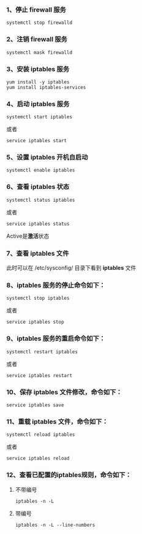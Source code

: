 ### 1、停止 firewall 服务

```
systemctl stop firewalld 
```

### 2、注销 firewall 服务

```
systemctl mask firewalld
```

### 3、安装 iptables 服务

```
yum install -y iptables 
yum install iptables-services
```

### 4、启动 iptables 服务

```
systemctl start iptables
```

或者

```
service iptables start
```

### 5、设置 iptables 开机自启动

```
systemctl enable iptables
```

### 6、查看 iptables 状态

```
systemctl status iptables
```

或者

```
service iptables status
```

Active是**激活**状态

### 7、查看 iptables 文件

此时可以在 /etc/sysconfig/ 目录下看到 **iptables** 文件

### 8、iptables 服务的停止命令如下：

```
systemctl stop iptables
```

或者

```
service iptables stop
```

### 9、iptables 服务的重启命令如下：

```
systemctl restart iptables
```

或者

```
service iptables restart
```

### 10、保存 iptables 文件修改，命令如下：

```
service iptables save
```

### 11、重载 iptables 文件，命令如下：

```
systemctl reload iptables
```

或者

```
service iptables reload
```

### 12、查看已配置的iptables规则，命令如下：

1. 不带编号

   ```
   iptables -n -L
   ```

2. 带编号

   ```
   iptables -n -L --line-numbers
   ```

   